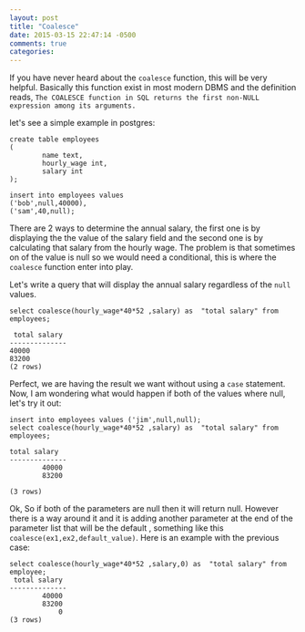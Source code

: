 ```yaml
---
layout: post
title: "Coalesce"
date: 2015-03-15 22:47:14 -0500
comments: true
categories: 
---
```


If you have never heard about the `coalesce` function, this will be very helpful.
Basically this function exist in most modern DBMS and the definition reads, `The COALESCE function in SQL returns the first non-NULL expression among its arguments.` 

let's see a simple example in postgres:

```
create table employees
(
        name text,
        hourly_wage int,
        salary int
);

insert into employees values 
('bob',null,40000),
('sam',40,null);
```

There are 2 ways to determine the annual salary, the first one is by displaying the the value of the salary field and the second one is by calculating that salary from the hourly wage. The problem is that sometimes on of the value is null so we would need a conditional, this is where the `coalesce` function enter into play. 

Let's write a query that will display the annual salary regardless of the `null` values.

`select coalesce(hourly_wage*40*52 ,salary) as  "total salary" from employees;`



```
 total salary 
--------------
40000
83200
(2 rows)
```

Perfect,  we are having the result we want without using a `case` statement.
Now, I am wondering what would happen if both of the values where null, let's try it out:

```
insert into employees values ('jim',null,null);
select coalesce(hourly_wage*40*52 ,salary) as  "total salary" from employees;

total salary
--------------
        40000
        83200
             
(3 rows)
```

Ok, So if both of the parameters are null then it will return null. However there is a way around it and it is adding another parameter at the end of the parameter list that will be the default , something like this `coalesce(ex1,ex2,default_value)`. Here is an example with the previous case:

```
select coalesce(hourly_wage*40*52 ,salary,0) as  "total salary" from employee;
 total salary 
--------------
        40000
        83200
            0
(3 rows)

```

